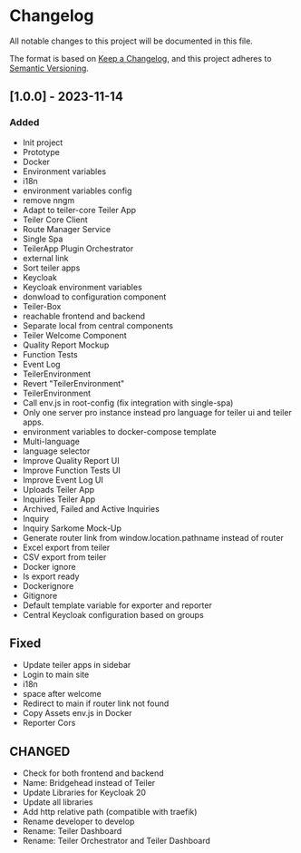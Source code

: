 # Changelog
All notable changes to this project will be documented in this file.

The format is based on [Keep a Changelog](https://keepachangelog.com/en/1.0.0/),
and this project adheres to [Semantic Versioning](https://semver.org/spec/v2.0.0.html).

## [1.0.0] - 2023-11-14
### Added
- Init project
- Prototype
- Docker
- Environment variables
- i18n
- environment variables config
- remove nngm
- Adapt to teiler-core Teiler App
- Teiler Core Client
- Route Manager Service
- Single Spa
- TeilerApp Plugin Orchestrator
- external link
- Sort teiler apps
- Keycloak
- Keycloak environment variables
- donwload to configuration component
- Teiler-Box
- reachable frontend and backend
- Separate local from central components
- Teiler Welcome Component
- Quality Report Mockup
- Function Tests
- Event Log
- TeilerEnvironment
- Revert "TeilerEnvironment"
- TeilerEnvironment
- Call env.js in root-config (fix integration with single-spa)
- Only one server pro instance instead pro language for teiler ui and teiler apps.
- environment variables to docker-compose template
- Multi-language
- language selector
- Improve Quality Report UI
- Improve Function Tests UI
- Improve Event Log UI
- Uploads Teiler App
- Inquiries Teiler App
- Archived, Failed and Active Inquiries
- Inquiry
- Inquiry Sarkome Mock-Up
- Generate router link from window.location.pathname instead of router
- Excel export from teiler
- CSV export from teiler
- Docker ignore
- Is export ready
- Dockerignore
- Gitignore
- Default template variable for exporter and reporter
- Central Keycloak configuration based on groups

## Fixed
- Update teiler apps in sidebar
- Login to main site
- i18n
- space after welcome
- Redirect to main if router link not found
- Copy Assets env.js in Docker
- Reporter Cors

## CHANGED
- Check for both frontend and backend
- Name: Bridgehead instead of Teiler
- Update Libraries for Keycloak 20
- Update all libraries
- Add http relative path (compatible with traefik)
- Rename developer to develop
- Rename: Teiler Dashboard
- Rename: Teiler Orchestrator and Teiler Dashboard

